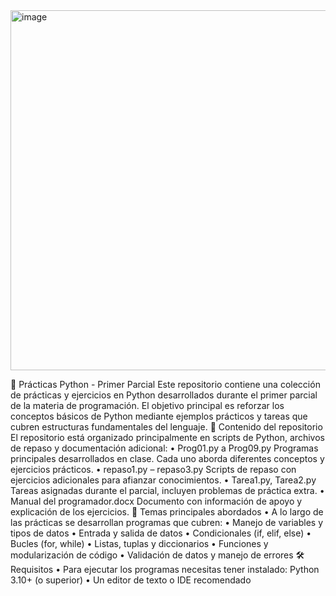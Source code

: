 <img width="1024" height="576" alt="image" src="https://github.com/user-attachments/assets/ef97c737-3cac-406e-9976-6ad66f7a67a5" />

🐍 Prácticas Python - Primer Parcial
Este repositorio contiene una colección de prácticas y ejercicios en Python desarrollados durante el primer parcial de la materia de programación. El objetivo principal es reforzar los conceptos básicos de Python mediante ejemplos prácticos y tareas que cubren estructuras fundamentales del lenguaje.
📂 Contenido del repositorio
El repositorio está organizado principalmente en scripts de Python, archivos de repaso y documentación adicional: 
•	Prog01.py a Prog09.py Programas principales desarrollados en clase. Cada uno aborda diferentes conceptos y ejercicios prácticos. 
•	repaso1.py – repaso3.py Scripts de repaso con ejercicios adicionales para afianzar conocimientos. 
•	Tarea1.py, Tarea2.py Tareas asignadas durante el parcial, incluyen problemas de práctica extra. 
•	Manual del programador.docx Documento con información de apoyo y explicación de los ejercicios.
🚀 Temas principales abordados
•	A lo largo de las prácticas se desarrollan programas que cubren:
•	Manejo de variables y tipos de datos
•	Entrada y salida de datos
•	Condicionales (if, elif, else)
•	Bucles (for, while)
•	Listas, tuplas y diccionarios
•	Funciones y modularización de código
•	Validación de datos y manejo de errores
🛠️ Requisitos
•	Para ejecutar los programas necesitas tener instalado: Python 3.10+ (o superior)
•	Un editor de texto o IDE recomendado
